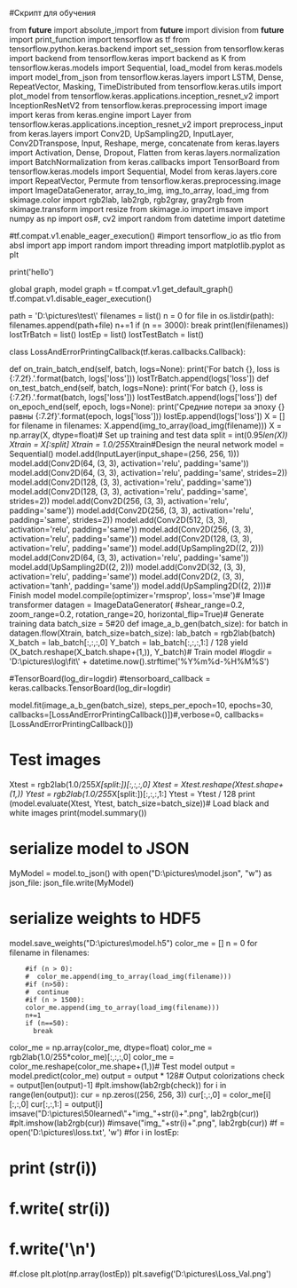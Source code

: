 #Скрипт для обучения

from __future__ import absolute_import
from __future__ import division
from __future__ import print_function
import tensorflow as tf
from tensorflow.python.keras.backend import set_session
from tensorflow.keras import backend
from tensorflow.keras import backend as K
from tensorflow.keras.models import Sequential, load_model
from keras.models import model_from_json
from tensorflow.keras.layers import LSTM, Dense, RepeatVector, Masking, TimeDistributed
from tensorflow.keras.utils import plot_model
from tensorflow.keras.applications.inception_resnet_v2 import InceptionResNetV2
from tensorflow.keras.preprocessing import image
import keras
from keras.engine import Layer
from tensorflow.keras.applications.inception_resnet_v2 import preprocess_input
from keras.layers import Conv2D, UpSampling2D, InputLayer, Conv2DTranspose, Input, Reshape, merge, concatenate
from keras.layers import Activation, Dense, Dropout, Flatten
from keras.layers.normalization import BatchNormalization
from keras.callbacks import TensorBoard 
from tensorflow.keras.models import Sequential, Model
from keras.layers.core import RepeatVector, Permute
from tensorflow.keras.preprocessing.image import ImageDataGenerator, array_to_img, img_to_array, load_img
from skimage.color import rgb2lab, lab2rgb, rgb2gray, gray2rgb
from skimage.transform import resize
from skimage.io import imsave
import numpy as np
import os#, cv2 
import random
from datetime import datetime


#tf.compat.v1.enable_eager_execution()
#import tensorflow_io as tfio
from absl import app
import random
import threading
import matplotlib.pyplot as plt

print('hello')

global graph, model
graph = tf.compat.v1.get_default_graph()
tf.compat.v1.disable_eager_execution()

path = 'D:\\pictures\\test\\'
filenames = list()
n = 0
for file in os.listdir(path):
  filenames.append(path+file)
  n+=1
  if (n == 3000):
    break
print(len(filenames))  
lostTrBatch = list()
lostEp = list()
lostTestBatch = list()



class LossAndErrorPrintingCallback(tf.keras.callbacks.Callback):

  def on_train_batch_end(self, batch, logs=None):
    print('For batch {}, loss is {:7.2f}.'.format(batch, logs['loss']))
    lostTrBatch.append(logs['loss'])
  def on_test_batch_end(self, batch, logs=None):
    print('For batch {}, loss is {:7.2f}.'.format(batch, logs['loss']))
    lostTestBatch.append(logs['loss'])
  def on_epoch_end(self, epoch, logs=None):
    print('Средние потери за эпоху {} равны {:7.2f}'.format(epoch, logs['loss']))
    lostEp.append(logs['loss'])
X = []
for filename in filenames:
    X.append(img_to_array(load_img(filename)))
X = np.array(X, dtype=float)# Set up training and test data
split = int(0.95*len(X))
Xtrain = X[:split]
Xtrain = 1.0/255*Xtrain#Design the neural network
model = Sequential()
model.add(InputLayer(input_shape=(256, 256, 1)))
model.add(Conv2D(64, (3, 3), activation='relu', padding='same'))
model.add(Conv2D(64, (3, 3), activation='relu', padding='same', strides=2))
model.add(Conv2D(128, (3, 3), activation='relu', padding='same'))
model.add(Conv2D(128, (3, 3), activation='relu', padding='same', strides=2))
model.add(Conv2D(256, (3, 3), activation='relu', padding='same'))
model.add(Conv2D(256, (3, 3), activation='relu', padding='same', strides=2))
model.add(Conv2D(512, (3, 3), activation='relu', padding='same'))
model.add(Conv2D(256, (3, 3), activation='relu', padding='same'))
model.add(Conv2D(128, (3, 3), activation='relu', padding='same'))
model.add(UpSampling2D((2, 2)))
model.add(Conv2D(64, (3, 3), activation='relu', padding='same'))
model.add(UpSampling2D((2, 2)))
model.add(Conv2D(32, (3, 3), activation='relu', padding='same'))
model.add(Conv2D(2, (3, 3), activation='tanh', padding='same'))
model.add(UpSampling2D((2, 2)))# Finish model
model.compile(optimizer='rmsprop', loss='mse')# Image transformer
datagen = ImageDataGenerator(
        #shear_range=0.2,
        zoom_range=0.2,
        rotation_range=20,
        horizontal_flip=True)# Generate training data
batch_size = 5#20
def image_a_b_gen(batch_size):
    for batch in datagen.flow(Xtrain, batch_size=batch_size):
        lab_batch = rgb2lab(batch)
        X_batch = lab_batch[:,:,:,0]
        Y_batch = lab_batch[:,:,:,1:] / 128
        yield (X_batch.reshape(X_batch.shape+(1,)), Y_batch)# Train model
#logdir = 'D:\\pictures\\log\\fit\\' + datetime.now().strftime('%Y%m%d-%H%M%S')

#TensorBoard(log_dir=logdir)
#tensorboard_callback = keras.callbacks.TensorBoard(log_dir=logdir)

model.fit(image_a_b_gen(batch_size), steps_per_epoch=10, epochs=30, callbacks=[LossAndErrorPrintingCallback()])#,verbose=0, callbacks=[LossAndErrorPrintingCallback()])
# Test images

Xtest = rgb2lab(1.0/255*X[split:])[:,:,:,0]
Xtest = Xtest.reshape(Xtest.shape+(1,))
Ytest = rgb2lab(1.0/255*X[split:])[:,:,:,1:]
Ytest = Ytest / 128
print (model.evaluate(Xtest, Ytest, batch_size=batch_size))# Load black and white images
print(model.summary())
# serialize model to JSON
MyModel = model.to_json()
with open("D:\\pictures\\model.json", "w") as json_file:
    json_file.write(MyModel)
# serialize weights to HDF5
model.save_weights("D:\\pictures\\model.h5")
color_me = []
n = 0
for filename in filenames:
        
        #if (n > 0):
        #  color_me.append(img_to_array(load_img(filename)))
        #if (n>50):
        #  continue
        #if (n > 1500):
        color_me.append(img_to_array(load_img(filename)))
        n+=1
        if (n==50):
          break
color_me = np.array(color_me, dtype=float)
color_me = rgb2lab(1.0/255*color_me)[:,:,:,0]
color_me = color_me.reshape(color_me.shape+(1,))# Test model
output = model.predict(color_me)
output = output * 128# Output colorizations
check = output[len(output)-1]
#plt.imshow(lab2rgb(check))
for i in range(len(output)):
        cur = np.zeros((256, 256, 3))
        cur[:,:,0] = color_me[i][:,:,0]
        cur[:,:,1:] = output[i]
        imsave("D:\\pictures\\50learned\\"+"img_"+str(i)+".png", lab2rgb(cur))
        #plt.imshow(lab2rgb(cur))
        #imsave("img_"+str(i)+".png", lab2rgb(cur))
#f = open('D:\\pictures\\loss.txt', 'w')
#for i in lostEp:
#    print (str(i))
#    f.write( str(i))
#    f.write('\n')
#f.close
plt.plot(np.array(lostEp))
plt.savefig('D:\\pictures\\Loss_Val.png')
